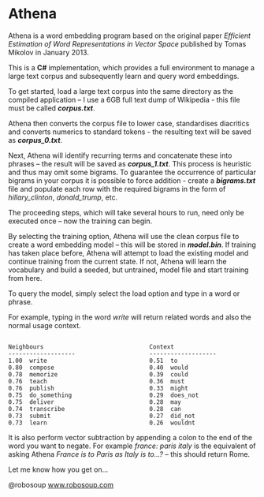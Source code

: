 # Athena

Athena is a word embedding program based on the original paper *Efficient Estimation of Word Representations in Vector Space* published by Tomas Mikolov in January 2013.

This is a **C#** implementation, which provides a full environment to manage a large text corpus and subsequently learn and query word embeddings.

To get started, load a large text corpus into the same directory as the compiled application – I use a 6GB full text dump of Wikipedia - this file must be called ***corpus.txt***.

Athena then converts the corpus file to lower case, standardises diacritics and converts numerics to standard tokens - the resulting text will be saved as ***corpus_0.txt***.

Next, Athena will identify recurring terms and concatenate these into phrases – the result will be saved as ***corpus_1.txt***. This process is heuristic and thus may omit some bigrams. To guarantee the occurrence of particular bigrams in your corpus it is possible to force addition - create a ***bigrams.txt*** file and populate each row with the required bigrams in the form of *hillary_clinton*, *donald_trump*, etc.

The proceeding steps, which will take several hours to run, need only be executed once – now the training can begin.

By selecting the training option, Athena will use the clean corpus file to create a word embedding model – this will be stored in ***model.bin***. If training has taken place before, Athena will attempt to load the existing model and continue training from the current state.  If not, Athena will learn the vocabulary and build a seeded, but untrained, model file and start training from here.

To query the model, simply select the load option and type in a word or phrase.

For example, typing in the word *write* will return related words and also the normal usage context.

```? write

Neighbours                              Context
-------------------                     -------------------
1.00  write                             0.51  to
0.80  compose                           0.40  would
0.78  memorize                          0.39  could
0.76  teach                             0.36  must
0.76  publish                           0.33  might
0.75  do_something                      0.29  does_not
0.75  deliver                           0.28  may
0.74  transcribe                        0.28  can
0.73  submit                            0.27  did_not
0.73  learn                             0.26  wouldnt
```

It is also perform vector subtraction by appending a colon to the end of the word you want to negate. For example *france: paris italy* is the equivalent of asking Athena *France is to Paris as Italy is to...?* – this should return Rome.

Let me know how you get on...

@robosoup
www.robosoup.com
